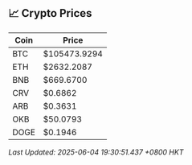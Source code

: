 ## 📈 Crypto Prices

| Coin | Price |
| ---- | ----- |
| BTC | $105473.9294 |
| ETH | $2632.2087 |
| BNB | $669.6700 |
| CRV | $0.6862 |
| ARB | $0.3631 |
| OKB | $50.0793 |
| DOGE | $0.1946 |

_Last Updated: 2025-06-04 19:30:51.437 +0800 HKT_